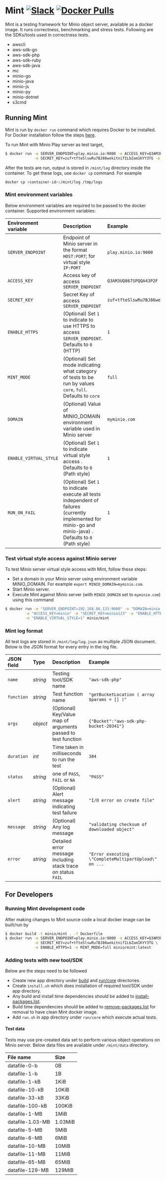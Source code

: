 # Mint [![Slack](https://slack.minio.io/slack?type=svg)](https://slack.minio.io) [![Docker Pulls](https://img.shields.io/docker/pulls/minio/mint.svg?maxAge=604800)](https://hub.docker.com/r/minio/mint/)

Mint is a testing framework for Minio object server, available as a docker image. It runs correctness, benchmarking and stress tests. Following are the SDKs/tools used in correctness tests.

- awscli
- aws-sdk-go
- aws-sdk-php
- aws-sdk-ruby
- aws-sdk-java
- mc
- minio-go
- minio-java
- minio-js
- minio-py
- minio-dotnet
- s3cmd

## Running Mint

Mint is run by `docker run` command which requires Docker to be installed. For Docker installation follow the steps [here](https://docs.docker.com/engine/installation/linux/docker-ce/ubuntu/).

To run Mint with Minio Play server as test target,

```sh
$ docker run -e SERVER_ENDPOINT=play.minio.io:9000 -e ACCESS_KEY=Q3AM3UQ867SPQQA43P2F \
             -e SECRET_KEY=zuf+tfteSlswRu7BJ86wekitnifILbZam1KYY3TG -e ENABLE_HTTPS=1 minio/mint
```

After the tests are run, output is stored in `/mint/log` directory inside the container. To get these logs, use `docker cp` command. For example
```sh
docker cp <container-id>:/mint/log /tmp/logs
```

### Mint environment variables

Below environment variables are required to be passed to the docker container. Supported environment variables:

| Environment variable | Description | Example |
|:--- |:--- |:--- |
| `SERVER_ENDPOINT` | Endpoint of Minio server in the format `HOST:PORT`; for virtual style `IP:PORT` | `play.minio.io:9000` |
| `ACCESS_KEY` | Access key of access `SERVER_ENDPOINT` | `Q3AM3UQ867SPQQA43P2F` |
| `SECRET_KEY` | Secret Key of access `SERVER_ENDPOINT` | `zuf+tfteSlswRu7BJ86wekitnifILbZam1KYY3TG` |
| `ENABLE_HTTPS` | (Optional) Set `1` to indicate to use HTTPS to access `SERVER_ENDPOINT`. Defaults to `0` (HTTP) | `1` |
| `MINT_MODE` | (Optional) Set mode indicating what category of tests to be run by values `core`, `full`. Defaults to `core` | `full` |
| `DOMAIN` | (Optional) Value of MINIO_DOMAIN environment variable used in Minio server | `myminio.com` |
| `ENABLE_VIRTUAL_STYLE` | (Optional) Set `1` to indicate virtual style access . Defaults to `0` (Path style) | `1` |
| `RUN_ON_FAIL` | (Optional) Set `1` to indicate execute all tests independent of failures (currently implemented for minio-go and minio-java) . Defaults to `0` (Path style) | `1` |


### Test virtual style access against Minio server

To test Minio server virtual style access with Mint, follow these steps:

- Set a domain in your Minio server using environment variable MINIO_DOMAIN. For example `export MINIO_DOMAIN=myminio.com`.
- Start Minio server.
- Execute Mint against Minio server (with `MINIO_DOMAIN` set to `myminio.com`) using this command
```sh
$ docker run -e "SERVER_ENDPOINT=192.168.86.133:9000" -e "DOMAIN=minio.com"  \
	     -e "ACCESS_KEY=minio" -e "SECRET_KEY=minio123" -e "ENABLE_HTTPS=0" \
	     -e "ENABLE_VIRTUAL_STYLE=1" minio/mint
```

### Mint log format

All test logs are stored in `/mint/log/log.json` as multiple JSON document.  Below is the JSON format for every entry in the log file.

| JSON field | Type | Description | Example |
|:--- |:--- |:--- |:--- |
| `name` | _string_ | Testing tool/SDK name | `"aws-sdk-php"` |
| `function` | _string_ | Test function name | `"getBucketLocation ( array $params = [] )"` |
| `args` | _object_ | (Optional) Key/Value map of arguments passed to test function | `{"Bucket":"aws-sdk-php-bucket-20341"}` |
| `duration` | _int_ | Time taken in milliseconds to run the test | `384` |
| `status` | _string_ | one of `PASS`, `FAIL` or `NA` | `"PASS"` |
| `alert` | _string_ | (Optional) Alert message indicating test failure | `"I/O error on create file"` |
| `message` | _string_ | (Optional) Any log message | `"validating checksum of downloaded object"` |
| `error` | _string_ | Detailed error message including stack trace on status `FAIL` | `"Error executing \"CompleteMultipartUpload\" on ...` |

## For Developers

### Running Mint development code

After making changes to Mint source code a local docker image can be built/run by

```sh
$ docker build -t minio/mint . -f Dockerfile
$ docker run -e SERVER_ENDPOINT=play.minio.io:9000 -e ACCESS_KEY=Q3AM3UQ867SPQQA43P2F \
             -e SECRET_KEY=zuf+tfteSlswRu7BJ86wekitnifILbZam1KYY3TG \
             -e ENABLE_HTTPS=1 -e MINT_MODE=full minio/mint:latest
```


### Adding tests with new tool/SDK

Below are the steps need to be followed

- Create new app directory under [build](https://github.com/minio/mint/tree/master/build) and [run/core](https://github.com/minio/mint/tree/master/run/core) directories.
- Create `install.sh` which does installation of required tool/SDK under app directory.
- Any build and install time dependencies should be added to [install-packages.list](https://github.com/minio/mint/blob/master/install-packages.list).
- Build time dependencies should be added to [remove-packages.list](https://github.com/minio/mint/blob/master/remove-packages.list) for removal to have clean Mint docker image.
- Add `run.sh` in app directory under `run/core` which execute actual tests.

#### Test data
Tests may use pre-created data set to perform various object operations on Minio server.  Below data files are available under `/mint/data` directory.

| File name |  Size |
|:--- |:--- |
| datafile-0-b | 0B |
| datafile-1-b | 1B |
| datafile-1-kB |1KiB |
| datafile-10-kB |10KiB |
| datafile-33-kB |33KiB |
| datafile-100-kB |100KiB |
| datafile-1-MB |1MiB |
| datafile-1.03-MB |1.03MiB |
| datafile-5-MB |5MiB |
| datafile-6-MB |6MiB |
| datafile-10-MB |10MiB |
| datafile-11-MB |11MiB |
| datafile-65-MB |65MiB |
| datafile-129-MB |129MiB |
